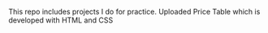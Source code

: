 This repo includes projects I do for practice.
Uploaded Price Table which is developed with HTML and CSS
